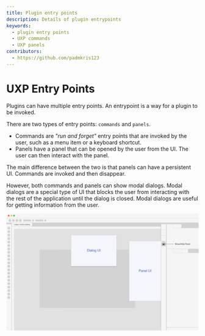 ```yaml
---
title: Plugin entry points
description: Details of plugin entrypoints
keywords:
  - plugin entry points
  - UXP commands
  - UXP panels
contributors:
  - https://github.com/padmkris123
---
```


# UXP Entry Points

Plugins can have multiple entry points. An entrypoint is a way for a plugin to be invoked.

There are two types of entry points: `commands` and `panels`.

- Commands are _"run and forget"_ entry points that are invoked by the user, such as a menu item or a keyboard shortcut.
- Panels have a panel that can be opened by the user from the UI. The user can then interact with the panel.

The main difference between the two is that panels can have a persistent UI. Commands are invoked and then disappear.

However, both commands and panels can show modal dialogs. Modal dialogs are a special type of UI that blocks the user from interacting with the rest of the application until the dialog is closed. Modal dialogs are useful for getting information from the user.


![Mock up screenshot of a generic Adobe Creative cloud app with a modal dialog titled "Dialog UI" and a panel titled "Panel UI" being open](ui-options.jpg)
